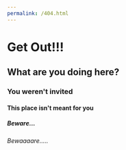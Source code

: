 ```yaml
---
permalink: /404.html
---
```


# Get Out!!!

## What are you doing here?

### You weren't invited

#### This place isn't meant for you

##### Beware...

###### Bewaaaare.....
